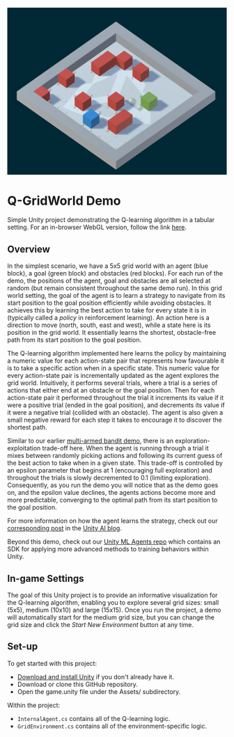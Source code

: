 ![alt text](photo.png "Unity GridWorld")


# Q-GridWorld Demo

Simple Unity project demonstrating the Q-learning algorithm in a tabular setting. For an in-browser WebGL version, follow the link [here](http://awjuliani.github.io/GridGL/). 

## Overview

In the simplest scenario, we have a 5x5 grid world with an agent (blue block), a goal (green block) and obstacles (red blocks). For each run of the demo, the positions of the agent, goal and obstacles are all selected at random (but remain consistent throughout the same demo run). In this grid world setting, the goal of the agent is to learn a strategy to navigate from its start position to the goal position efficiently while avoiding obstacles. It achieves this by learning the best action to take for every state it is in (typically called a *policy* in reinforcement learning). An action here is a direction to move (north, south, east and west), while a state here is its position in the grid world. It essentially learns the shortest, obstacle-free path from its start position to the goal position. 

The Q-learning algorithm implemented here learns the policy by maintaining a numeric value for each action-state pair that represents how favourable it is to take a specific action when in a specific state. This numeric value for every action-state pair is incrementally updated as the agent explores the grid world. Intuitively, it performs several trials, where a trial is a series of actions that either end at an obstacle or the goal position. Then for each action-state pair it performed throughout the trial it increments its value if it were a positive trial (ended in the goal position), and decrements its value if it were a negative trial (collided with an obstacle). The agent is also given a small negative reward for each step it takes to encourage it to discover the shortest path.

Similar to our earlier [multi-armed bandit demo](https://github.com/Unity-Technologies/BanditDungeon), there is an exploration-exploitation trade-off here. When the agent is running through a trial it mixes between randomly picking actions and following its current guess of the best action to take when in a given state. This trade-off is controlled by an epsilon parameter that begins at 1 (encouraging full exploration) and throughout the trials is slowly decremented to 0.1 (limiting exploration). Consequently, as you run the demo you will notice that as the demo goes on, and the epsilon value declines, the agents actions become more and more predictable, converging to the optimal path from its start position to the goal position.

For more information on how the agent learns the strategy, check out our [corresponding post](https://blogs.unity3d.com/2017/08/22/unity-ai-reinforcement-learning-with-q-learning/) in the [Unity AI blog](https://unity3d.ai).

Beyond this demo, check out our [Unity ML Agents repo](https://github.com/Unity-Technologies/ml-agents) which contains an SDK for applying more advanced methods to training behaviors within Unity.


## In-game Settings

The goal of this Unity project is to provide an informative visualization for the Q-learning algorithm, enabling you to explore several grid sizes: small (5x5), medium (10x10) and large (15x15). Once you run the project, a demo will automatically start for the medium grid size, but you can change the grid size and click the *Start New Environment* button at any time.


## Set-up

To get started with this project:
* [Download and install Unity](https://unity3d.com/get-unity/download) if you don't already have it. 
* Download or clone this GitHub repository.
* Open the game.unity file under the Assets/ subdirectory. 

Within the project:
- `InternalAgent.cs` contains all of the Q-learning logic. 
- `GridEnvironment.cs` contains all of the environment-specific logic.
